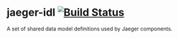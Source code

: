 # jaeger-idl [![Build Status][ci-img]][ci]

A set of shared data model definitions used by Jaeger components.

[ci-img]: https://travis-ci.org/uber/jaeger-idl.svg?branch=master
[ci]: https://travis-ci.org/uber/jaeger-idl
